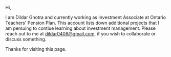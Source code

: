 Hi,

I am Dildar Ghotra and currently working as Investment Associate at Ontario Teachers' Pension Plan. This account lists down additional projects that I am persuing to contiue learning about investment management. Please reach out to me at dildar0408@gmail.com, if you wish to collaborate or discuss something.

Thanks for visiting this page.
